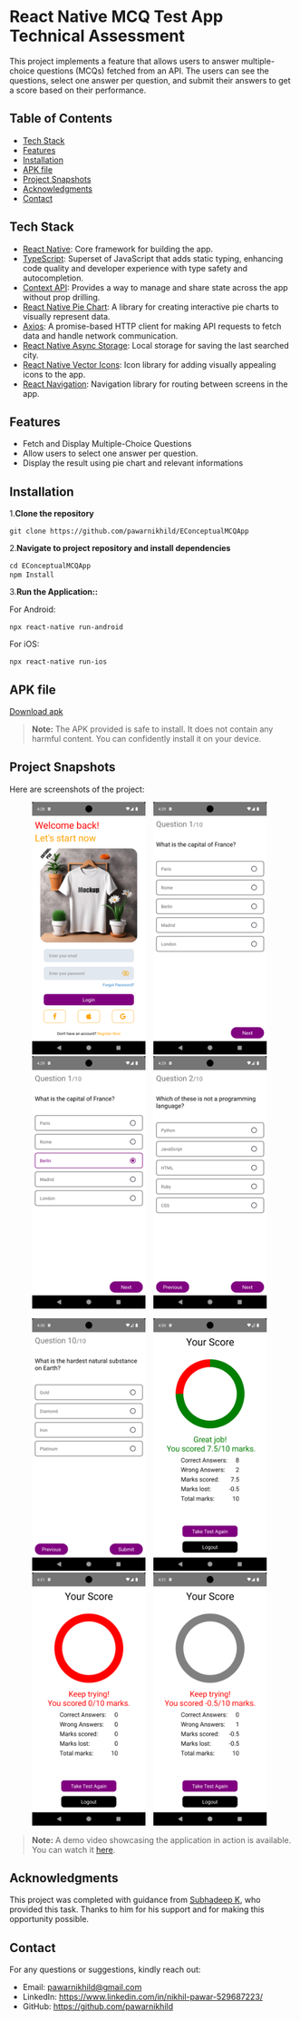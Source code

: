 # React Native MCQ Test App Technical Assessment

This project implements a feature that allows users to answer multiple-choice questions (MCQs) fetched from an API. The users can see the questions, select one answer per question, and submit their answers to get a score based on their performance.

## Table of Contents

- [Tech Stack](#tech-stack)
- [Features](#features)
- [Installation](#installation)
- [APK file](#apk-file)
- [Project Snapshots](#project-snapshots)
- [Acknowledgments](#acknowledgments)
- [Contact](#contact)

## Tech Stack

- [React Native](https://reactnative.dev/): Core framework for building the app.
- [TypeScript](https://www.typescriptlang.org/): Superset of JavaScript that adds static typing, enhancing code quality and developer experience with type safety and autocompletion.
- [Context API](https://react.dev/reference/react/createContext): Provides a way to manage and share state across the app without prop drilling.
- [React Native Pie Chart](https://www.npmjs.com/package/react-native-pie-chart): A library for creating interactive pie charts to visually represent data.
- [Axios](https://www.npmjs.com/package/axios): A promise-based HTTP client for making API requests to fetch data and handle network communication.
- [React Native Async Storage](https://www.npmjs.com/package/@react-native-async-storage/async-storage): Local storage for saving the last searched city.
- [React Native Vector Icons](https://www.npmjs.com/package/react-native-vector-icons): Icon library for adding visually appealing icons to the app.
- [React Navigation](https://reactnavigation.org/): Navigation library for routing between screens in the app.

## Features

- Fetch and Display Multiple-Choice Questions
- Allow users to select one answer per question.
- Display the result using pie chart and relevant informations

## Installation

1.**Clone the repository**
```
git clone https://github.com/pawarnikhild/EConceptualMCQApp
```
2.**Navigate to project repository and install dependencies**
```
cd EConceptualMCQApp
npm Install
```
3.**Run the Application::**

For Android:
```
npx react-native run-android
```

For iOS:
```
npx react-native run-ios
```

## APK file

[Download apk](https://github.com/pawarnikhild/EConceptualMCQApp/blob/main/Project%20Demo/APK/EConceptualMCQApp.apk)

>**Note:** The APK provided is safe to install. It does not contain any harmful content. You can confidently install it on your device.

## Project Snapshots

Here are screenshots of the project:

<p align="center">
  <img src="https://github.com/pawarnikhild/EConceptualMCQApp/blob/main/Project%20Demo/Screenshots/Screenshot_1.png" alt="Screenshot 1" width="200" style="margin-right: 10px;"/>
  <img src="https://github.com/pawarnikhild/EConceptualMCQApp/blob/main/Project%20Demo/Screenshots/Screenshot_2.png" alt="Screenshot 2" width="200" style="margin-right: 10px;"/>
  <img src="https://github.com/pawarnikhild/EConceptualMCQApp/blob/main/Project%20Demo/Screenshots/Screenshot_3.png" alt="Screenshot 3" width="200" style="margin-right: 10px;"/>
  <img src="https://github.com/pawarnikhild/EConceptualMCQApp/blob/main/Project%20Demo/Screenshots/Screenshot_4.png" alt="Screenshot 4" width="200" style="margin-right: 10px;"/>
</p>

<p align="center">
  <img src="https://github.com/pawarnikhild/EConceptualMCQApp/blob/main/Project%20Demo/Screenshots/Screenshot_5.png" alt="Screenshot 5" width="200" style="margin-right: 10px;"/>
  <img src="https://github.com/pawarnikhild/EConceptualMCQApp/blob/main/Project%20Demo/Screenshots/Screenshot_6.png" alt="Screenshot 6" width="200" style="margin-right: 10px;"/>
  <img src="https://github.com/pawarnikhild/EConceptualMCQApp/blob/main/Project%20Demo/Screenshots/Screenshot_7.png" alt="Screenshot 7" width="200" style="margin-right: 10px;"/>
  <img src="https://github.com/pawarnikhild/EConceptualMCQApp/blob/main/Project%20Demo/Screenshots/Screenshot_8.png" alt="Screenshot 8" width="200" style="margin-right: 10px;"/>
</p>

>**Note:** A demo video showcasing the application in action is available. You can watch it [here](https://drive.google.com/file/d/1aGFAs_5JcRu5_oBSMCgjgXn_m3CPWRmA/view).

## Acknowledgments

This project was completed with guidance from [Subhadeep K](subhadeep@EConceptualMCQApp.com), who provided this task. Thanks to him for his support and for making this opportunity possible.

## Contact

For any questions or suggestions, kindly reach out:

- Email: pawarnikhild@gmail.com
- LinkedIn: https://www.linkedin.com/in/nikhil-pawar-529687223/
- GitHub: https://github.com/pawarnikhild
